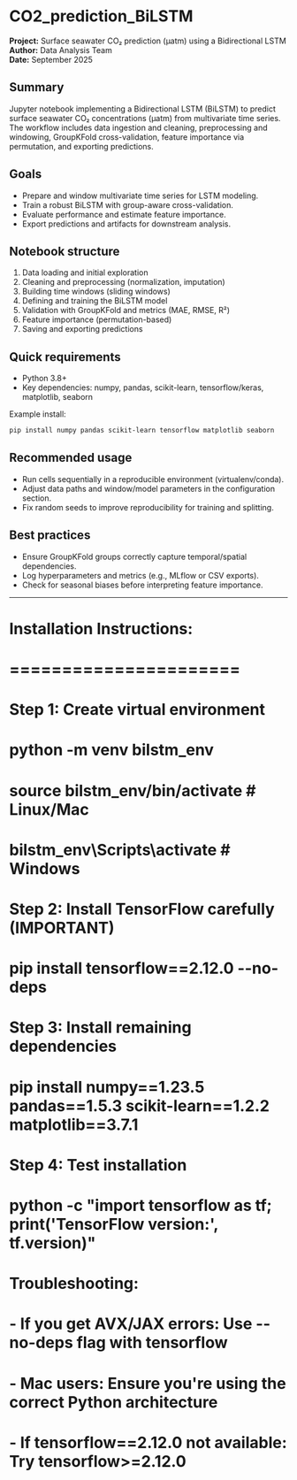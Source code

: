 # CO2_prediction_BiLSTM

**Project:** Surface seawater CO₂ prediction (μatm) using a Bidirectional LSTM  
**Author:** Data Analysis Team  
**Date:** September 2025

## Summary
Jupyter notebook implementing a Bidirectional LSTM (BiLSTM) to predict surface seawater CO₂ concentrations (μatm) from multivariate time series. The workflow includes data ingestion and cleaning, preprocessing and windowing, GroupKFold cross-validation, feature importance via permutation, and exporting predictions.

## Goals
- Prepare and window multivariate time series for LSTM modeling.
- Train a robust BiLSTM with group-aware cross-validation.
- Evaluate performance and estimate feature importance.
- Export predictions and artifacts for downstream analysis.

## Notebook structure
1. Data loading and initial exploration  
2. Cleaning and preprocessing (normalization, imputation)  
3. Building time windows (sliding windows)  
4. Defining and training the BiLSTM model  
5. Validation with GroupKFold and metrics (MAE, RMSE, R²)  
6. Feature importance (permutation-based)  
7. Saving and exporting predictions

## Quick requirements
- Python 3.8+  
- Key dependencies: numpy, pandas, scikit-learn, tensorflow/keras, matplotlib, seaborn

Example install:
```bash
pip install numpy pandas scikit-learn tensorflow matplotlib seaborn
```

## Recommended usage
- Run cells sequentially in a reproducible environment (virtualenv/conda).  
- Adjust data paths and window/model parameters in the configuration section.  
- Fix random seeds to improve reproducibility for training and splitting.

## Best practices
- Ensure GroupKFold groups correctly capture temporal/spatial dependencies.  
- Log hyperparameters and metrics (e.g., MLflow or CSV exports).  
- Check for seasonal biases before interpreting feature importance.

---

# Installation Instructions:
# ======================
# 
# Step 1: Create virtual environment
# python -m venv bilstm_env
# source bilstm_env/bin/activate  # Linux/Mac
# bilstm_env\Scripts\activate     # Windows
# 
# Step 2: Install TensorFlow carefully (IMPORTANT)
# pip install tensorflow==2.12.0 --no-deps
# 
# Step 3: Install remaining dependencies
# pip install numpy==1.23.5 pandas==1.5.3 scikit-learn==1.2.2 matplotlib==3.7.1
# 
# Step 4: Test installation
# python -c "import tensorflow as tf; print('TensorFlow version:', tf.__version__)"
#
# Troubleshooting:
# - If you get AVX/JAX errors: Use --no-deps flag with tensorflow
# - Mac users: Ensure you're using the correct Python architecture
# - If tensorflow==2.12.0 not available: Try tensorflow>=2.12.0
